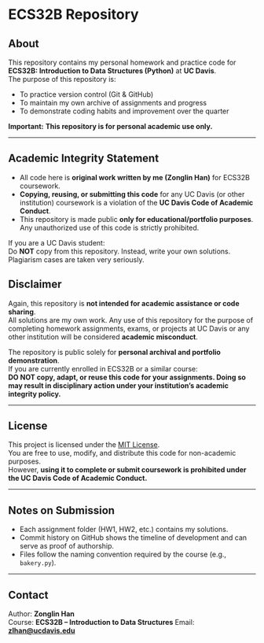 # ECS32B Repository

## About
This repository contains my personal homework and practice code for **ECS32B: Introduction to Data Structures (Python)** at **UC Davis**.  
The purpose of this repository is:

- To practice version control (Git & GitHub)  
- To maintain my own archive of assignments and progress  
- To demonstrate coding habits and improvement over the quarter  

 **Important:** **This repository is for personal academic use only.**  

---

## Academic Integrity Statement
- All code here is **original work written by me (Zonglin Han)** for ECS32B coursework.  
- **Copying, reusing, or submitting this code** for any UC Davis (or other institution) coursework is a violation of the **UC Davis Code of Academic Conduct**.  
- This repository is made public **only for educational/portfolio purposes**. Any unauthorized use of this code is strictly prohibited.  

If you are a UC Davis student:  
Do **NOT** copy from this repository. Instead, write your own solutions. Plagiarism cases are taken very seriously.

## Disclaimer
Again, this repository is **not intended for academic assistance or code sharing**.  
All solutions are my own work. Any use of this repository for the purpose of completing homework assignments, exams, or projects at UC Davis or any other institution will be considered **academic misconduct**.  

The repository is public solely for **personal archival and portfolio demonstration**.  
If you are currently enrolled in ECS32B or a similar course:  
**DO NOT copy, adapt, or reuse this code for your assignments. Doing so may result in disciplinary action under your institution’s academic integrity policy.**

---

## License
This project is licensed under the [MIT License](LICENSE).  
You are free to use, modify, and distribute this code for non-academic purposes.  
However, **using it to complete or submit coursework is prohibited under the UC Davis Code of Academic Conduct.**

---

## Notes on Submission
- Each assignment folder (HW1, HW2, etc.) contains my solutions.  
- Commit history on GitHub shows the timeline of development and can serve as proof of authorship.  
- Files follow the naming convention required by the course (e.g., `bakery.py`).  

---

## Contact
Author: **Zonglin Han**  
Course: **ECS32B – Introduction to Data Structures**
Email: **zlhan@ucdavis.edu**
